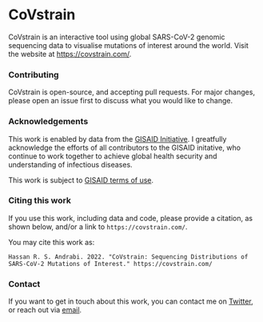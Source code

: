 # CoVstrain

CoVstrain is an interactive tool using global SARS-CoV-2 genomic sequencing data to visualise mutations of interest around the world. Visit the website at https://covstrain.com/.

### Contributing

CoVstrain is open-source, and accepting pull requests. For major changes, please open an issue first to discuss what you would like to change.

### Acknowledgements

This work is enabled by data from the [GISAID Initiative]("https://www.gisaid.org/'). I greatfully acknowledge the efforts of all contributors to the GISAID initative, who continue to work together to achieve global health security and understanding of infectious diseases.

This work is subject to [GISAID terms of use](https://www.gisaid.org/registration/terms-of-use/).

### Citing this work

If you use this work, including data and code, please provide a citation, as shown below, and/or a link to `https://covstrain.com/`.

You may cite this work as:

```
Hassan R. S. Andrabi. 2022. "CoVstrain: Sequencing Distributions of SARS-CoV-2 Mutations of Interest." https://covstrain.com/
```

### Contact

If you want to get in touch about this work, you can contact me on [Twitter](https://twitter.com/hrs_andrabi), or reach out via <a href="mailto:hassan.andrabi@unimelb.edu.au">email</a>.
